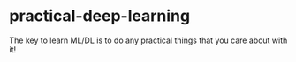 # practical-deep-learning

The key to learn ML/DL is to do any practical things that you care about with it!
